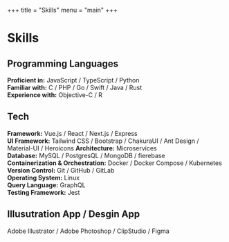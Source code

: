 +++
title = "Skills"
menu = "main"
+++

# Skills

## Programming Languages

**Proficient in:** JavaScript / TypeScript / Python  
**Familiar with:** C / PHP / Go / Swift / Java / Rust  
**Experience with:** Objective-C / R

## Tech
**Framework:**
  Vue.js / React / Next.js / Express  
**UI Framework:**
  Tailwind CSS / Bootstrap / ChakuraUI / Ant Design / Material-UI / Heroicons
**Architecture:**
  Microservices  
**Database:**
  MySQL / PostgresQL / MongoDB / fierebase  
**Containerization & Orchestration:**
  Docker / Docker Compose / Kubernetes  
**Version Control:**
  Git / GitHub / GitLab  
**Operating System:**
  Linux  
**Query Language:**
  GraphQL  
**Testing Framework:**
  Jest  

## Illusutration App / Desgin App
  Adobe Illustrator / Adobe Photoshop / ClipStudio / Figma
